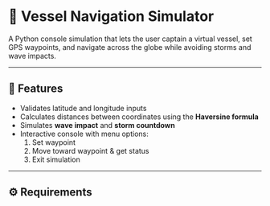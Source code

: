 # 🧭 Vessel Navigation Simulator

A Python console simulation that lets the user captain a virtual vessel, set GPS waypoints, and navigate across the globe while avoiding storms and wave impacts.

---

## 🧰 Features
- Validates latitude and longitude inputs
- Calculates distances between coordinates using the **Haversine formula**
- Simulates **wave impact** and **storm countdown**
- Interactive console with menu options:
  1. Set waypoint  
  2. Move toward waypoint & get status  
  3. Exit simulation  

---

## ⚙️ Requirements
